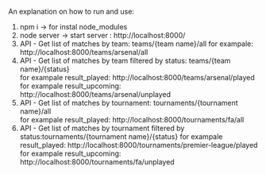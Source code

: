An explanation on how to run and use:
1) npm i  -> for instal node_modules
2) node server -> start server : http://localhost:8000/
3) API - Get list of matches by team: teams/{team name}/all
   for exampale: http://localhost:8000/teams/arsenal/all
4) API - Get list of matches by team filtered by status: teams/{team name}/{status}   
   for exampale result_played: http://localhost:8000/teams/arsenal/played
   for exampale result_upcoming: http://localhost:8000/teams/arsenal/unplayed
5) API - Get list of matches by tournament: tournaments/{tournament name}/all   
   for exampale result_played: http://localhost:8000/tournaments/fa/all
6) API - Get list of matches by tournament filtered by status:tournaments/{tournament name}/{status}
   for exampale result_played: http://localhost:8000/tournaments/premier-league/played
   for exampale result_upcoming: http://localhost:8000/tournaments/fa/unplayed 